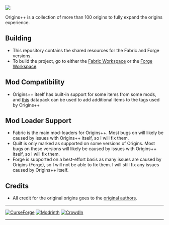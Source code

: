 <a href="https://www.curseforge.com/minecraft/mc-mods/origins-plus-plus"><img src="https://www.bisecthosting.com/images/CF/Origins_Plus_Plus/BH_NU_HEADER.png"/><a/>
  
Origins++ is a collection of more than 100 origins to fully expand the origins experience.

## Building 
- This repository contains the shared resources for the Fabric and Forge versions.
- To build the project, go to either the [Fabric Workspace](https://github.com/QuantumXenon/origins-plus-plus-fabric) or the [Forge Workspace](https://github.com/QuantumXenon/origins-plus-plus-forge).
  
## Mod Compatibility
- Origins++ itself has built-in support for some items from some mods, and [this](https://github.com/QuantumXenon/origins-plus-plus-modded-support) datapack can be used to add additional items to the tags used by Origins++
  
## Mod Loader Support 
- Fabric is the main mod-loaders for Origins++. Most bugs on will likely be caused by issues with Origins++ itself, so I will fix them.
- Quilt is only marked as supported on some versions of Origins. Most bugs on these versions will likely be caused by issues with Origins++ itself, so I will fix them.
- Forge is supported on a best-effort basis as many issues are caused by Origins (Forge), so I will not be able to fix them. I will still fix any issues caused by Origins++ itself.

## Credits
- All credit for the original origins goes to the [original authors](https://gist.github.com/QuantumXenon/d7ec9ceee0f8897410cff5088307f028).
***
[![CurseForge](https://cdn.jsdelivr.net/npm/@intergrav/devins-badges@3/assets/compact/available/curseforge_46h.png)](https://www.curseforge.com/minecraft/mc-mods/origins-plus-plus)
[![Modrinth](https://cdn.jsdelivr.net/npm/@intergrav/devins-badges@3/assets/compact/available/modrinth_46h.png)](https://modrinth.com/mod/origins-plus-plus)
[![CrowdIn](https://cdn.jsdelivr.net/npm/@intergrav/devins-badges@3/assets/compact/translate/crowdin_46h.png)](https://crowdin.com/project/origins-plus-plus)
***




